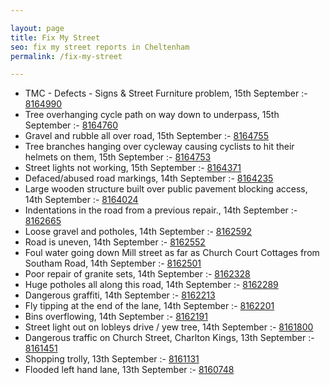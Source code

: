```yaml
---

layout: page
title: Fix My Street
seo: fix my street reports in Cheltenham
permalink: /fix-my-street

---
```


<!-- fix_marker starts -->

- TMC - Defects - Signs & Street Furniture problem, 15th September :- [8164990](https://www.fixmystreet.com/report/8164990)
- Tree overhanging cycle path on way down to underpass, 15th September :- [8164760](https://www.fixmystreet.com/report/8164760)
- Gravel and rubble all over road, 15th September :- [8164755](https://www.fixmystreet.com/report/8164755)
- Tree branches hanging over cycleway causing cyclists to hit their helmets on them, 15th September :- [8164753](https://www.fixmystreet.com/report/8164753)
- Street lights not working, 15th September :- [8164371](https://www.fixmystreet.com/report/8164371)
- Defaced/abused road markings, 14th September :- [8164235](https://www.fixmystreet.com/report/8164235)
- Large wooden structure built over public pavement blocking access, 14th September :- [8164024](https://www.fixmystreet.com/report/8164024)
- Indentations in the road from a previous repair., 14th September :- [8162665](https://www.fixmystreet.com/report/8162665)
- Loose gravel and potholes, 14th September :- [8162592](https://www.fixmystreet.com/report/8162592)
- Road is uneven, 14th September :- [8162552](https://www.fixmystreet.com/report/8162552)
- Foul water going down Mill street as far as Church Court Cottages from Southam Road, 14th September :- [8162501](https://www.fixmystreet.com/report/8162501)
- Poor repair of granite sets, 14th September :- [8162328](https://www.fixmystreet.com/report/8162328)
- Huge potholes all along this road, 14th September :- [8162289](https://www.fixmystreet.com/report/8162289)
- Dangerous graffiti, 14th September :- [8162213](https://www.fixmystreet.com/report/8162213)
- Fly tipping at the end of the lane, 14th September :- [8162201](https://www.fixmystreet.com/report/8162201)
- Bins overflowing, 14th September :- [8162191](https://www.fixmystreet.com/report/8162191)
- Street light out on lobleys drive / yew tree, 14th September :- [8161800](https://www.fixmystreet.com/report/8161800)
- Dangerous traffic on Church Street, Charlton Kings, 13th September :- [8161451](https://www.fixmystreet.com/report/8161451)
- Shopping trolly, 13th September :- [8161131](https://www.fixmystreet.com/report/8161131)
- Flooded left hand lane, 13th September :- [8160748](https://www.fixmystreet.com/report/8160748)

<!-- fix_marker ends -->